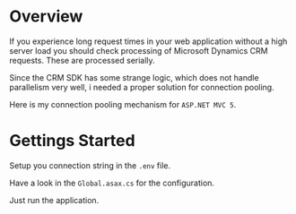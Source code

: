 # Overview

If you experience long request times in your web application without a high server load you should check processing of Microsoft Dynamics CRM requests. These are processed serially. 

Since the CRM SDK has some strange logic, which does not handle parallelism very well, i needed a proper solution for connection pooling.

Here is my connection pooling mechanism for `ASP.NET MVC 5`.

# Gettings Started

Setup you connection string in the `.env` file.

Have a look in the `Global.asax.cs` for the configuration.

Just run the application.